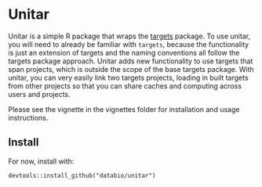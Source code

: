 # Unitar

Unitar is a simple R package that wraps the [targets](https://github.com/ropensci/targets) package. To use unitar, you will need to already be familiar with `targets`, because the functionality is just an extension of targets and the naming conventions all follow the targets package approach. Unitar adds new functionality to use targets that span projects, which is outside the scope of the base targets package. With unitar, you can very easily link two targets projects, loading in built targets from other projects so that you can share caches and computing across users and projects.

Please see the vignette in the vignettes folder for installation and usage instructions.

## Install

For now, install with:

```
devtools::install_github("databio/unitar")
```
